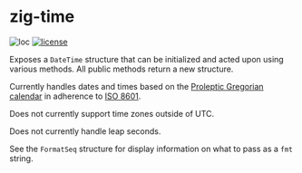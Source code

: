 # zig-time
![loc](https://sloc.xyz/github/nektro/zig-time)
[![license](https://img.shields.io/github/license/nektro/zig-time.svg)](https://github.com/nektro/zig-time/blob/master/LICENSE)

Exposes a `DateTime` structure that can be initialized and acted upon using various methods. All public methods return a new structure.

Currently handles dates and times based on the [Proleptic Gregorian calendar](https://en.wikipedia.org/wiki/Proleptic_Gregorian_calendar) in adherence to [ISO 8601](https://en.wikipedia.org/wiki/ISO_8601).

Does not currently support time zones outside of UTC.

Does not currently handle leap seconds.

See the `FormatSeq` structure for display information on what to pass as a `fmt` string.
